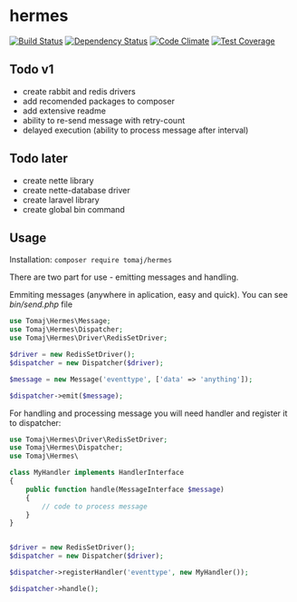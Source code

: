 # hermes

[![Build Status](https://travis-ci.org/tomaj/hermes.svg)](https://travis-ci.org/tomaj/hermes)
[![Dependency Status](https://www.versioneye.com/user/projects/561e165436d0ab00210000dc/badge.svg?style=flat)](https://www.versioneye.com/user/projects/561e165436d0ab00210000dc)
[![Code Climate](https://codeclimate.com/github/tomaj/hermes/badges/gpa.svg)](https://codeclimate.com/github/tomaj/hermes)
[![Test Coverage](https://codeclimate.com/github/tomaj/hermes/badges/coverage.svg)](https://codeclimate.com/github/tomaj/hermes/coverage)

## Todo v1

* create rabbit and redis drivers
* add recomended packages to composer
* add extensive readme
* ability to re-send message with retry-count
* delayed execution (ability to process message after interval)

## Todo later

* create nette library
* create nette-database driver
* create laravel library
* create global bin command

## Usage

Installation: ```composer require tomaj/hermes```

There are two part for use - emitting messages and handling.

Emmiting messages (anywhere in aplication, easy and quick). You can see *bin/send.php* file

```php
use Tomaj\Hermes\Message;
use Tomaj\Hermes\Dispatcher;
use Tomaj\Hermes\Driver\RedisSetDriver;

$driver = new RedisSetDriver();
$dispatcher = new Dispatcher($driver);

$message = new Message('eventtype', ['data' => 'anything']);

$dispatcher->emit($message);

```


For handling and processing message you will need handler and register it to dispatcher:

```php
use Tomaj\Hermes\Driver\RedisSetDriver;
use Tomaj\Hermes\Dispatcher;
use Tomaj\Hermes\

class MyHandler implements HandlerInterface
{
	public function handle(MessageInterface $message)
    {
    	// code to process message
    }
}


$driver = new RedisSetDriver();
$dispatcher = new Dispatcher($driver);

$dispatcher->registerHandler('eventtype', new MyHandler());

$dispatcher->handle();
```